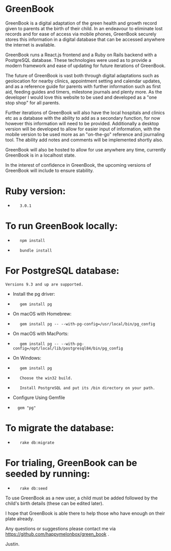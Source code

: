 #               GreenBook

GreenBook is a digital adaptation of the green health and growth record given to
parents at the birth of their child. In an endeavour to eliminate lost records and for
ease of access via mobile phones, GreenBook securely stores this information in a
digital database that can be accessed anywhere the internet is available.

GreenBook runs a React.js frontend and a Ruby on Rails backend with a PostgreSQL database.
These technologies were used as to provide a modern framework and ease of updating for
future iterations of GreenBook.

The future of GreenBook is vast both through digital adaptations such as geolocation
for nearby clinics, appointment setting and calendar updates, and as a reference guide
for parents with further information such as first aid, feeding guides and timers, milestone
journals and plenty more. As the developer I would love this website to be used and developed
as a "one stop shop" for all parents.

Further iterations of GreenBook will also have the local hospitals and clinics etc as a database
with the ability to add as a secondary function, for now however this information will need to be
provided. Additionally a desktop version will be developed to allow for easier input of information,
with the mobile version to be used more as an "on-the-go" reference and journaling tool. The ability
add notes and comments will be implemented shortly also.

GreenBook will also be hosted to allow for use anywhere any time, currently GreenBook is in a
localhost state.

In the interest of confidence in GreenBook, the upcoming versions of GreenBook will include
to ensure stability.

#   Ruby version:
*        3.0.1

#   To run GreenBook locally:
*        npm install
*        bundle install

#   For PostgreSQL database:

    Versions 9.3 and up are supported.
*    Install the pg driver:
*        gem install pg
*    On macOS with Homebrew:
*        gem install pg -- --with-pg-config=/usr/local/bin/pg_config
*    On macOS with MacPorts:
*        gem install pg -- --with-pg-config=/opt/local/lib/postgresql84/bin/pg_config
*    On Windows:
*        gem install pg
*        Choose the win32 build.
*        Install PostgreSQL and put its /bin directory on your path.

*    Configure Using Gemfile
*       gem "pg"

#    To migrate the database: 
*        rake db:migrate

#   For trialing, GreenBook can be seeded by running:
*        rake db:seed

To use GreenBook as a new user, a child must be added followed by the child's
birth details (these can be edited later).

I hope that GreenBook is able there to help those who have enough on their plate already.

Any questions or suggestions please contact me via https://github.com/happymelonbox/green_book .

Justin.
